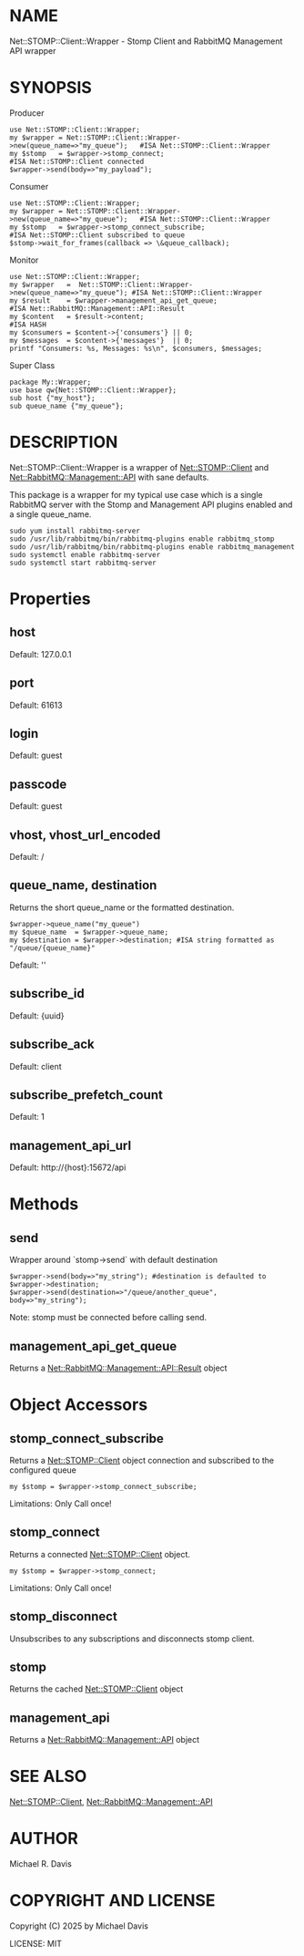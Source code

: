 # NAME

Net::STOMP::Client::Wrapper - Stomp Client and RabbitMQ Management API wrapper

# SYNOPSIS

Producer

    use Net::STOMP::Client::Wrapper;
    my $wrapper = Net::STOMP::Client::Wrapper->new(queue_name=>"my_queue");   #ISA Net::STOMP::Client::Wrapper
    my $stomp   = $wrapper->stomp_connect;                                    #ISA Net::STOMP::Client connected
    $wrapper->send(body=>"my_payload");

Consumer

    use Net::STOMP::Client::Wrapper;
    my $wrapper = Net::STOMP::Client::Wrapper->new(queue_name=>"my_queue");   #ISA Net::STOMP::Client::Wrapper
    my $stomp   = $wrapper->stomp_connect_subscribe;                          #ISA Net::STOMP::Client subscribed to queue
    $stomp->wait_for_frames(callback => \&queue_callback);

Monitor

    use Net::STOMP::Client::Wrapper;
    my $wrapper   =  Net::STOMP::Client::Wrapper->new(queue_name=>"my_queue"); #ISA Net::STOMP::Client::Wrapper
    my $result    = $wrapper->management_api_get_queue;                       #ISA Net::RabbitMQ::Management::API::Result
    my $content   = $result->content;                                         #ISA HASH
    my $consumers = $content->{'consumers'} || 0;
    my $messages  = $content->{'messages'}  || 0;
    printf "Consumers: %s, Messages: %s\n", $consumers, $messages;

Super Class

    package My::Wrapper;
    use base qw{Net::STOMP::Client::Wrapper};
    sub host {"my_host"};
    sub queue_name {"my_queue"};

# DESCRIPTION

Net::STOMP::Client::Wrapper is a wrapper of [Net::STOMP::Client](https://metacpan.org/pod/Net%3A%3ASTOMP%3A%3AClient) and [Net::RabbitMQ::Management::API](https://metacpan.org/pod/Net%3A%3ARabbitMQ%3A%3AManagement%3A%3AAPI) with sane defaults.

This package is a wrapper for my typical use case which is a single RabbitMQ server with the Stomp and Management API plugins enabled and a single queue\_name.

    sudo yum install rabbitmq-server
    sudo /usr/lib/rabbitmq/bin/rabbitmq-plugins enable rabbitmq_stomp
    sudo /usr/lib/rabbitmq/bin/rabbitmq-plugins enable rabbitmq_management
    sudo systemctl enable rabbitmq-server
    sudo systemctl start rabbitmq-server

# Properties

## host

Default: 127.0.0.1

## port

Default: 61613

## login

Default: guest

## passcode

Default: guest

## vhost, vhost\_url\_encoded

Default: /

## queue\_name, destination

Returns the short queue\_name or the formatted destination.

    $wrapper->queue_name("my_queue")
    my $queue_name  = $wrapper->queue_name;
    my $destination = $wrapper->destination; #ISA string formatted as "/queue/{queue_name}"

Default: ''

## subscribe\_id

Default: {uuid}

## subscribe\_ack

Default: client

## subscribe\_prefetch\_count

Default: 1

## management\_api\_url

Default: http://{host}:15672/api

# Methods

## send

Wrapper around \`stomp->send\` with default destination

    $wrapper->send(body=>"my_string"); #destination is defaulted to $wrapper->destination;
    $wrapper->send(destination=>"/queue/another_queue", body=>"my_string");

Note: stomp must be connected before calling send.

## management\_api\_get\_queue

Returns a [Net::RabbitMQ::Management::API::Result](https://metacpan.org/pod/Net%3A%3ARabbitMQ%3A%3AManagement%3A%3AAPI%3A%3AResult) object

# Object Accessors

## stomp\_connect\_subscribe

Returns a [Net::STOMP::Client](https://metacpan.org/pod/Net%3A%3ASTOMP%3A%3AClient) object connection and subscribed to the configured queue

    my $stomp = $wrapper->stomp_connect_subscribe;

Limitations: Only Call once!

## stomp\_connect

Returns a connected [Net::STOMP::Client](https://metacpan.org/pod/Net%3A%3ASTOMP%3A%3AClient) object.

    my $stomp = $wrapper->stomp_connect;

Limitations: Only Call once!

## stomp\_disconnect

Unsubscribes to any subscriptions and disconnects stomp client.

## stomp

Returns the cached [Net::STOMP::Client](https://metacpan.org/pod/Net%3A%3ASTOMP%3A%3AClient) object

## management\_api

Returns a [Net::RabbitMQ::Management::API](https://metacpan.org/pod/Net%3A%3ARabbitMQ%3A%3AManagement%3A%3AAPI) object

# SEE ALSO

[Net::STOMP::Client](https://metacpan.org/pod/Net%3A%3ASTOMP%3A%3AClient), [Net::RabbitMQ::Management::API](https://metacpan.org/pod/Net%3A%3ARabbitMQ%3A%3AManagement%3A%3AAPI)

# AUTHOR

Michael R. Davis

# COPYRIGHT AND LICENSE

Copyright (C) 2025 by Michael Davis

LICENSE: MIT
